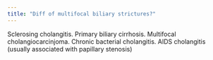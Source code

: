 ```yaml
---
title: "Diff of multifocal biliary strictures?"
---
```

Sclerosing cholangitis. Primary biliary cirrhosis. Multifocal cholangiocarcinjoma. Chronic bacterial cholangitis. AIDS cholangitis (usually associated with papillary stenosis)

